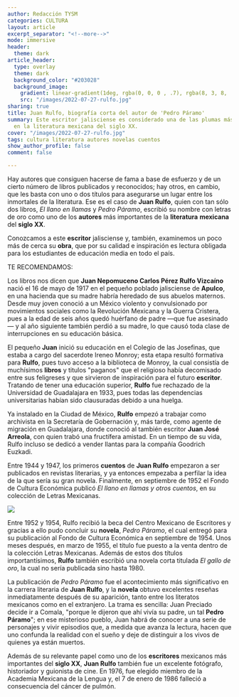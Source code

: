 ```yaml
---
author: Redacción TYSM
categories: CULTURA
layout: article
excerpt_separator: "<!--more-->"
mode: immersive
header:
  theme: dark
article_header:
  type: overlay
  theme: dark
  background_color: "#203028"
  background_image:
    gradient: linear-gradient(1deg, rgba(0, 0, 0 , .7), rgba(8, 3, 8, .9))
    src: "/images/2022-07-27-rulfo.jpg"
sharing: true
title: Juan Rulfo, biografía corta del autor de 'Pedro Páramo'
summary: Este escritor jalisciense es considerado una de las plumas más brillantes
  en la literatura mexicana del siglo XX.
cover: "/images/2022-07-27-rulfo.jpg"
tags: cultura literatura autores novelas cuentos
show_author_profile: false
comment: false

---
```

Hay autores que consiguen hacerse de fama a base de esfuerzo y de un cierto número de libros publicados y reconocidos; hay otros, en cambio, que les basta con uno o dos títulos para asegurarse un lugar entre los inmortales de la literatura. Ese es el caso de **Juan Rulfo**, quien con tan sólo dos libros, _El llano en llamas_ y _Pedro Páramo_, escribió su nombre con letras de oro como uno de los **autores** más importantes de la **literatura** **mexicana** del **siglo XX**.

Conozcamos a este **escritor** jalisciense y, también, examinemos un poco más de cerca su **obra**, que por su calidad e inspiración es lectura obligada para los estudiantes de educación media en todo el país.

TE RECOMENDAMOS:

Los libros nos dicen que **Juan Nepomuceno Carlos Pérez Rulfo Vizcaíno** nació el 16 de mayo de 1917 en el pequeño poblado jalisciense de **Apulco**, en una hacienda que su madre habría heredado de sus abuelos maternos. Desde muy joven conoció a un México violento y convulsionado por movimientos sociales como la Revolución Mexicana y la Guerra Cristera, pues a la edad de seis años quedó huérfano de padre —que fue asesinado— y al año siguiente también perdió a su madre, lo que causó toda clase de interrupciones en su educación básica.

El pequeño **Juan** inició su educación en el Colegio de las Josefinas, que estaba a cargo del sacerdote Ireneo Monroy; esta etapa resultó formativa para **Rulfo**, pues tuvo acceso a la biblioteca de Monroy, la cual consistía de muchísimos **libros** y titulos "paganos" que el religioso había decomisado entre sus feligreses y que sirvieron de inspiración para el futuro **escritor**. Tratando de tener una educación superior, **Rulfo** fue rechazado de la Universidad de Guadalajara en 1933, pues todas las dependencias universitarias habían sido clausuradas debido a una huelga.

Ya instalado en la Ciudad de México, **Rulfo** empezó a trabajar como archivista en la Secretaría de Gobernación y, más tarde, como agente de migración en Guadalajara, donde conoció al también escritor **Juan José Arreola**, con quien trabó una fructífera amistad. En un tiempo de su vida, Rulfo incluso se dedicó a vender llantas para la compañía Goodrich Euzkadi.

Entre 1944 y 1947, los primeros **cuentos** de **Juan Rulfo** empezaron a ser publicados en revistas literarias, y ya entonces empezaba a perfilar la idea de la que sería su gran novela. Finalmente, en septiembre de 1952 el Fondo de Cultura Económica publicó _El llano en llamas y otros cuentos_, en su colección de Letras Mexicanas.

![](https://upload.wikimedia.org/wikipedia/commons/1/14/Rulfo_por_Lyon.jpg)

Entre 1952 y 1954, Rulfo recibió la beca del Centro Mexicano de Escritores y gracias a ello pudo concluir su **novela**, _Pedro Páramo_, el cual entregó para su publicación al Fondo de Cultura Económica en septiembre de 1954. Unos meses después, en marzo de 1955, el título fue puesto a la venta dentro de la colección Letras Mexicanas. Además de estos dos títulos importantísimos, **Rulfo** también escribió una novela corta titulada _El gallo de oro_, la cual no sería publicada sino hasta 1980.

La publicación de _Pedro Páramo_ fue el acontecimiento más significativo en la carrera literaria de **Juan Rulfo**, y la **novela** obtuvo excelentes reseñas inmediatamente después de su aparición, tanto entre los literatos mexicanos como en el extranjero. La trama es sencilla: Juan Preciado decide ir a Comala, "porque le dijeron que ahí vivía su padre, un tal **Pedro Páramo**"; en ese misterioso pueblo, Juan habrá de conocer a una serie de personajes y vivir episodios que, a medida que avanza la lectura, hacen que uno confunda la realidad con el sueño y deje de distinguir a los vivos de quienes ya están muertos.

Además de su relevante papel como uno de los **escritores** mexicanos más importantes del **siglo XX**, **Juan Rulfo** también fue un excelente fotógrafo, historiador y guionista de cine. En 1976, fue elegido miembro de la Academia Mexicana de la Lengua y, el 7 de enero de 1986 falleció a consecuencia del cáncer de pulmón.